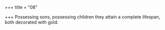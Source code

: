 +++
title = "08"

+++
Possessing sons, possessing children they attain a complete lifespan, both decorated with gold.  